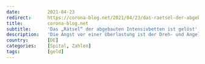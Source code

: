 ```yaml
---
date:          2021-04-23
redirect:      https://corona-blog.net/2021/04/23/das-raetsel-der-abgebauten-intensivbetten-ist-geloest/
title:         corona-blog.net
subtitle:      'Das „Rätsel“ der abgebauten Intensivbetten ist gelöst'
description:   'Die Angst vor einer Überlastung ist der Dreh- und Angelpunkt der Politik. Mit dieser Furcht wird seit 174 Tagen der Lockdown begründet und ständig verlängert…'
country:       [DE]
categories:    [Spital, Zahlen]
tags:          [geld]
---
```

